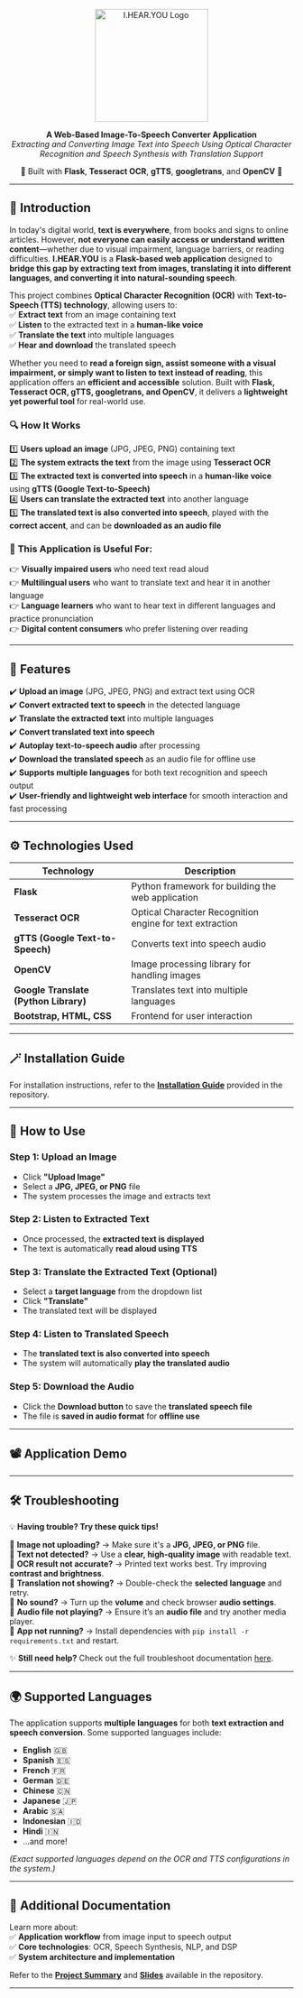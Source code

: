 <p align="center">
  <img src="ihearyou.png" alt="I.HEAR.YOU Logo" width="200">
</p>

<p align="center">
  <strong>A Web-Based Image-To-Speech Converter Application</strong><br>
  <em>Extracting and Converting Image Text into Speech Using Optical Character Recognition and Speech Synthesis with Translation Support</em>
</p>

<p align="center">
  🔹 Built with <strong>Flask</strong>, <strong>Tesseract OCR</strong>, <strong>gTTS</strong>, <strong>googletrans</strong>, and <strong>OpenCV</strong> 🔹
</p>

---

## 📌 Introduction  

In today's digital world, **text is everywhere**, from books and signs to online articles. However, **not everyone can easily access or understand written content**—whether due to visual impairment, language barriers, or reading difficulties. **I.HEAR.YOU** is a **Flask-based web application** designed to **bridge this gap by extracting text from images, translating it into different languages, and converting it into natural-sounding speech**.  

This project combines **Optical Character Recognition (OCR)** with **Text-to-Speech (TTS) technology**, allowing users to:  
✅ **Extract text** from an image containing text  
✅ **Listen** to the extracted text in a **human-like voice**  
✅ **Translate the text** into multiple languages  
✅ **Hear and download** the translated speech  

Whether you need to **read a foreign sign, assist someone with a visual impairment, or simply want to listen to text instead of reading**, this application offers an **efficient and accessible** solution. Built with **Flask, Tesseract OCR, gTTS, googletrans, and OpenCV**, it delivers a **lightweight yet powerful tool** for real-world use.    

### 🔍 **How It Works**  
1️⃣ **Users upload an image** (JPG, JPEG, PNG) containing text  
2️⃣ **The system extracts the text** from the image using **Tesseract OCR**  
3️⃣ **The extracted text is converted into speech** in a **human-like voice** using **gTTS (Google Text-to-Speech)**  
4️⃣ **Users can translate the extracted text** into another language  
5️⃣ **The translated text is also converted into speech**, played with the **correct accent**, and can be **downloaded as an audio file**  

  
### 🎯 **This Application is Useful For:**  
👉 **Visually impaired users** who need text read aloud  
👉 **Multilingual users** who want to translate text and hear it in another language  
👉 **Language learners** who want to hear text in different languages and practice pronunciation  
👉 **Digital content consumers** who prefer listening over reading  

---

## 🌟 Features  

✔️ **Upload an image** (JPG, JPEG, PNG) and extract text using OCR  
✔️ **Convert extracted text to speech** in the detected language  
✔️ **Translate the extracted text** into multiple languages  
✔️ **Convert translated text into speech**  
✔️ **Autoplay text-to-speech audio** after processing  
✔️ **Download the translated speech** as an audio file for offline use  
✔️ **Supports multiple languages** for both text recognition and speech output  
✔️ **User-friendly and lightweight web interface** for smooth interaction and fast processing  

---

## ⚙️ Technologies Used  

| Technology  | Description |
|------------|-------------|
| **Flask** | Python framework for building the web application |
| **Tesseract OCR** | Optical Character Recognition engine for text extraction |
| **gTTS (Google Text-to-Speech)** | Converts text into speech audio |
| **OpenCV** | Image processing library for handling images |
| **Google Translate (Python Library)** | Translates text into multiple languages |
| **Bootstrap, HTML, CSS** | Frontend for user interaction |

---

## 🪄 Installation Guide  

For installation instructions, refer to the **[Installation Guide](INSERT_LINK_TO_INSTALLATION_FILE_IN_REPO)** provided in the repository.  

---

## 🧐 How to Use  

### **Step 1: Upload an Image**  
- Click **"Upload Image"**  
- Select a **JPG, JPEG, or PNG** file  
- The system processes the image and extracts text  

### **Step 2: Listen to Extracted Text**  
- Once processed, the **extracted text is displayed**  
- The text is automatically **read aloud using TTS**  

### **Step 3: Translate the Extracted Text (Optional)**  
- Select a **target language** from the dropdown list  
- Click **"Translate"**  
- The translated text will be displayed  

### **Step 4: Listen to Translated Speech**  
- The **translated text is also converted into speech**  
- The system will automatically **play the translated audio**  

### **Step 5: Download the Audio**  
- Click the **Download button** to save the **translated speech file**  
- The file is **saved in audio format** for **offline use** 

---

## 📽️ Application Demo 



---

## 🛠️ Troubleshooting  

💡 **Having trouble? Try these quick tips!**  

🔹 **Image not uploading?** → Make sure it's a **JPG, JPEG, or PNG** file.  
🔹 **Text not detected?** → Use a **clear, high-quality image** with readable text.  
🔹 **OCR result not accurate?** → Printed text works best. Try improving **contrast and brightness**.  
🔹 **Translation not showing?** → Double-check the **selected language** and retry.  
🔹 **No sound?** → Turn up the **volume** and check browser **audio settings**.  
🔹 **Audio file not playing?** → Ensure it’s an **audio file** and try another media player.  
🔹 **App not running?** → Install dependencies with `pip install -r requirements.txt` and restart.  

✨ **Still need help?** Check out the full troubleshoot documentation [here](https://github.com/ninismr/FlaskWebApp_ImageToSpeechConverter).  

---

## 🌍 Supported Languages  

The application supports **multiple languages** for both **text extraction and speech conversion**. Some supported languages include:  

- **English** 🇬🇧  
- **Spanish** 🇪🇸  
- **French** 🇫🇷  
- **German** 🇩🇪  
- **Chinese** 🇨🇳  
- **Japanese** 🇯🇵  
- **Arabic** 🇸🇦  
- **Indonesian** 🇮🇩  
- **Hindi** 🇮🇳  
- ...and more!  

_(Exact supported languages depend on the OCR and TTS configurations in the system.)_  

---

## 📖 Additional Documentation  

Learn more about:  
✅ **Application workflow** from image input to speech output  
✅ **Core technologies**: OCR, Speech Synthesis, NLP, and DSP  
✅ **System architecture and implementation**   

Refer to the **[Project Summary](https://github.com/ninismr/FlaskWebApp_ImageToSpeechConverter)** and **[Slides](https://github.com/ninismr/FlaskWebApp_ImageToSpeechConverter)** available in the repository.  

---



